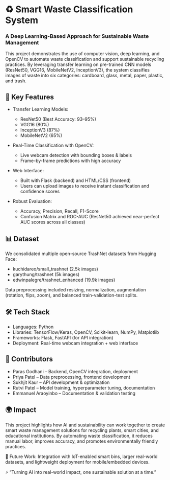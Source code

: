 # ♻️ Smart Waste Classification System

### A Deep Learning-Based Approach for Sustainable Waste Management

This project demonstrates the use of computer vision, deep learning, and OpenCV to automate waste classification and support sustainable recycling practices. By leveraging transfer learning on pre-trained CNN models (ResNet50, VGG16, MobileNetV2, InceptionV3), the system classifies images of waste into six categories: cardboard, glass, metal, paper, plastic, and trash.

## 🚀 Key Features
- Transfer Learning Models:
  - ResNet50 (Best Accuracy: 93–95%)
  - VGG16 (80%)
  - InceptionV3 (87%)
  - MobileNetV2 (65%)

- Real-Time Classification with OpenCV:
  - Live webcam detection with bounding boxes & labels
  - Frame-by-frame predictions with high accuracy

- Web Interface:
  - Built with Flask (backend) and HTML/CSS (frontend)
  - Users can upload images to receive instant classification and confidence scores

- Robust Evaluation:
  - Accuracy, Precision, Recall, F1-Score
  - Confusion Matrix and ROC-AUC (ResNet50 achieved near-perfect AUC scores across all classes)

## 📊 Dataset
We consolidated multiple open-source TrashNet datasets from Hugging Face:
- kuchidareo/small_trashnet (2.5k images)
- garythung/trashnet (5k images)
- edwinpalegre/trashnet_enhanced (19.9k images)

Data preprocessing included resizing, normalization, augmentation (rotation, flips, zoom), and balanced train-validation-test splits.

## 🛠️ Tech Stack
- Languages: Python
- Libraries: TensorFlow/Keras, OpenCV, Scikit-learn, NumPy, Matplotlib
- Frameworks: Flask, FastAPI (for API integration)
- Deployment: Real-time webcam integration + web interface

## 👥 Contributors
- Paras Godhani – Backend, OpenCV integration, deployment
- Priya Patel – Data preprocessing, frontend development
- Sukhjit Kaur – API development & optimization
- Rutvi Patel – Model training, hyperparameter tuning, documentation
- Emmanuel Araoyinbo – Documentation & validation testing

## 🌍 Impact
This project highlights how AI and sustainability can work together to create smart waste management solutions for recycling plants, smart cities, and educational institutions. By automating waste classification, it reduces manual labor, improves accuracy, and promotes environmentally friendly practices.

🔗 Future Work: Integration with IoT-enabled smart bins, larger real-world datasets, and lightweight deployment for mobile/embedded devices.

⚡ “Turning AI into real-world impact, one sustainable solution at a time.”
